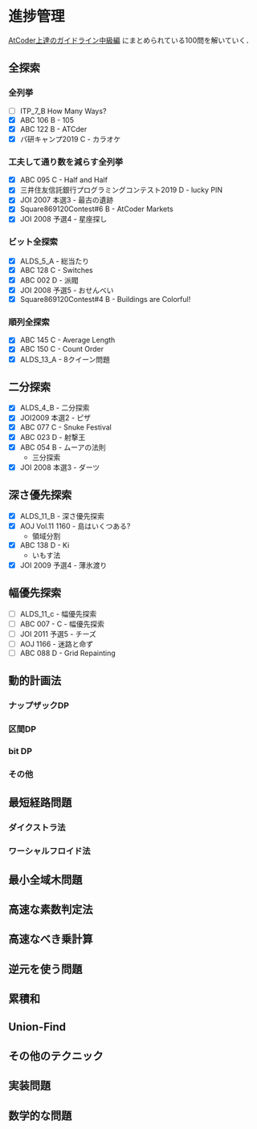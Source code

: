 # 進捗管理
[AtCoder上達のガイドライン中級編](https://qiita.com/e869120/items/eb50fdaece12be418faa)
にまとめられている100問を解いていく．

## 全探索
### 全列挙
- [ ] ITP_7_B How Many Ways?
- [x] ABC 106 B - 105
- [x] ABC 122 B - ATCder
- [x] パ研キャンプ2019 C - カラオケ

### 工夫して通り数を減らす全列挙
- [x] ABC 095 C - Half and Half
- [x] 三井住友信託銀行プログラミングコンテスト2019 D - lucky PIN
- [x] JOI 2007 本選3 - 最古の遺跡
- [x] Square869120Contest#6 B - AtCoder Markets
- [x] JOI 2008 予選4 - 星座探し

### ビット全探索
- [x] ALDS_5_A - 総当たり
- [x] ABC 128 C - Switches
- [x] ABC 002 D - 派閥
- [x] JOI 2008 予選5 - おせんべい
- [x] Square869120Contest#4 B - Buildings are Colorful!

### 順列全探索
- [x] ABC 145 C - Average Length
- [x] ABC 150 C - Count Order
- [x] ALDS_13_A - 8クイーン問題

## 二分探索
- [x] ALDS_4_B - 二分探索
- [x] JOI2009 本選2 - ピザ
- [x] ABC 077 C - Snuke Festival
- [x] ABC 023 D - 射撃王
- [x] ABC 054 B - ムーアの法則
    - 三分探索
- [x] JOI 2008 本選3 - ダーツ

## 深さ優先探索
- [x] ALDS_11_B - 深さ優先探索
- [x] AOJ Vol.11 1160 - 島はいくつある?
  - 領域分割
- [x] ABC 138 D - Ki
  - いもす法
- [x] JOI 2009 予選4 - 薄氷渡り

## 幅優先探索
- [ ] ALDS_11_c - 幅優先探索
- [ ] ABC 007 - C - 幅優先探索
- [ ] JOI 2011 予選5 - チーズ
- [ ] AOJ 1166 - 迷路と命ず
- [ ] ABC 088 D - Grid Repainting

## 動的計画法
### ナップザックDP

### 区間DP

### bit DP

### その他

## 最短経路問題
### ダイクストラ法

### ワーシャルフロイド法

## 最小全域木問題

## 高速な素数判定法

## 高速なべき乗計算

## 逆元を使う問題

## 累積和

## Union-Find

## その他のテクニック

## 実装問題

## 数学的な問題
